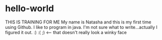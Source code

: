 # hello-world
THIS IS TRAINING FOR ME
My name is Natasha and this is my first time using Github. I like to program in java.
I'm not sure what to write...actually I figured it out. :) :( ;) <-- that doesn't really look a winky face
